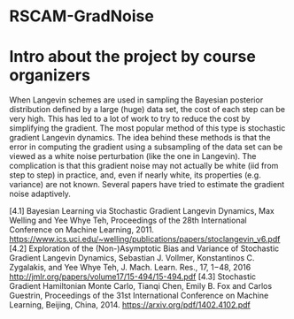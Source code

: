# RSCAM-GradNoise
# Intro about the project by course organizers
When Langevin schemes are used in sampling the Bayesian posterior distribution defined
by a large (huge) data set, the cost of each step can be very high. This has led to a lot of
work to try to reduce the cost by simplifying the gradient. The most popular method of this
type is stochastic gradient Langevin dynamics. The idea behind these methods is that the
error in computing the gradient using a subsampling of the data set can be viewed as a
white noise perturbation (like the one in Langevin). The complication is that this gradient
noise may not actually be white (iid from step to step) in practice, and, even if nearly white,
its properties (e.g. variance) are not known. Several papers have tried to estimate the
gradient noise adaptively.

[4.1] Bayesian Learning via Stochastic Gradient Langevin Dynamics, Max Welling and Yee
Whye Teh, Proceedings of the 28th International Conference on Machine Learning, 2011.
https://www.ics.uci.edu/~welling/publications/papers/stoclangevin_v6.pdf
[4.2] Exploration of the (Non-)Asymptotic Bias and Variance of Stochastic Gradient
Langevin Dynamics, Sebastian J. Vollmer, Konstantinos C. Zygalakis, and Yee Whye Teh,
J. Mach. Learn. Res., 17, 1−48, 2016
http://jmlr.org/papers/volume17/15-494/15-494.pdf
[4.3] Stochastic Gradient Hamiltonian Monte Carlo, Tianqi Chen, Emily B. Fox and Carlos
Guestrin, Proceedings of the 31st International Conference on Machine Learning, Beijing,
China, 2014.
https://arxiv.org/pdf/1402.4102.pdf
